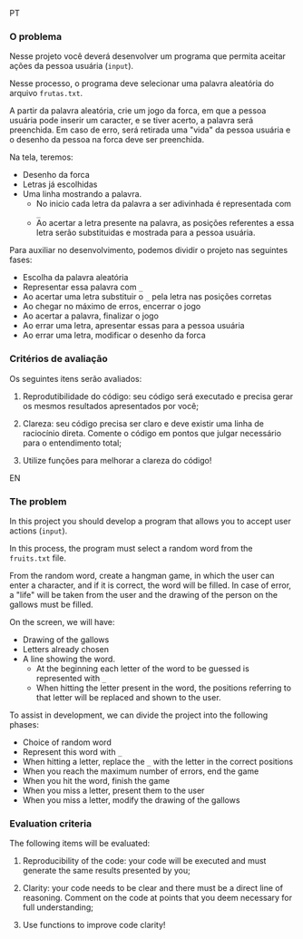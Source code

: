 PT
### O problema

Nesse projeto você deverá desenvolver um programa que permita aceitar ações da pessoa usuária (`input`).

Nesse processo, o programa deve selecionar uma palavra aleatória do arquivo `frutas.txt`.

A partir da palavra aleatória, crie um jogo da forca, em que a pessoa usuária pode inserir um caracter, e se tiver acerto, a palavra será preenchida. Em caso de erro, será retirada uma "vida" da pessoa usuária e o desenho da pessoa na forca deve ser preenchida.

Na tela, teremos:
- Desenho da forca
- Letras já escolhidas
- Uma linha mostrando a palavra.
  - No inicio cada letra da palavra a ser adivinhada é representada com `_`
  - Ao acertar a letra presente na palavra, as posições referentes a essa letra serão substituidas e mostrada para a pessoa usuária.

Para auxiliar no desenvolvimento, podemos dividir o projeto nas seguintes fases:
- Escolha da palavra aleatória
- Representar essa palavra com `_`
- Ao acertar uma letra substituir o `_` pela letra nas posições corretas
- Ao chegar no máximo de erros, encerrar o jogo
- Ao acertar a palavra, finalizar o jogo
- Ao errar uma letra, apresentar essas para a pessoa usuária
- Ao errar uma letra, modificar o desenho da forca

### Critérios de avaliação

Os seguintes itens serão avaliados:

1. Reprodutibilidade do código: seu código será executado e precisa gerar os mesmos resultados apresentados por você;

2. Clareza: seu código precisa ser claro e deve existir uma linha de raciocínio direta. Comente o código em pontos que julgar necessário para o entendimento total;

3. Utilize funções para melhorar a clareza do código!

EN
### The problem

In this project you should develop a program that allows you to accept user actions (`input`).

In this process, the program must select a random word from the `fruits.txt` file.

From the random word, create a hangman game, in which the user can enter a character, and if it is correct, the word will be filled. In case of error, a "life" will be taken from the user and the drawing of the person on the gallows must be filled.

On the screen, we will have:
- Drawing of the gallows
- Letters already chosen
- A line showing the word.
  - At the beginning each letter of the word to be guessed is represented with `_`
  - When hitting the letter present in the word, the positions referring to that letter will be replaced and shown to the user.

To assist in development, we can divide the project into the following phases:
- Choice of random word
- Represent this word with `_`
- When hitting a letter, replace the `_` with the letter in the correct positions
- When you reach the maximum number of errors, end the game
- When you hit the word, finish the game
- When you miss a letter, present them to the user
- When you miss a letter, modify the drawing of the gallows

### Evaluation criteria

The following items will be evaluated:

1. Reproducibility of the code: your code will be executed and must generate the same results presented by you;

2. Clarity: your code needs to be clear and there must be a direct line of reasoning. Comment on the code at points that you deem necessary for full understanding;

3. Use functions to improve code clarity!
